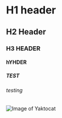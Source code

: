 # H1 header

## H2 Header

### H3 HEADER

#### hYHDER

##### TEST

###### testing

![Image of Yaktocat](https://octodex.github.com/images/yaktocat.png)
